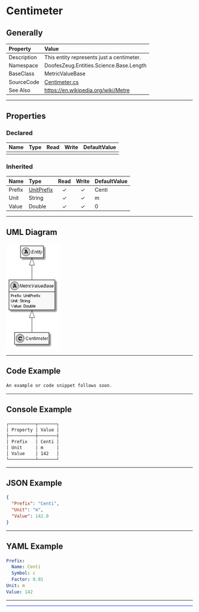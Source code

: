 ﻿# Centimeter

## Generally

|Property|Value|
|:-|:-|
|Description|This entity represents just a centimeter.|
|Namespace|DoofesZeug.Entities.Science.Base.Length|
|BaseClass|MetricValueBase|
|SourceCode|[Centimeter.cs](../../../../DoofesZeug.Library/Src/Entities/Science/Base/Length/Centimeter.cs)|
|See Also|https://en.wikipedia.org/wiki/Metre|

---

## Properties

### Declared

|Name|Type|Read|Write|DefaultValue|
|:---|:---|:--:|:---:|:-----------|
|    |    |    |     |            |

### Inherited

|Name|Type|Read|Write|DefaultValue|
|:---|:---|:--:|:---:|:-----------|
|Prefix|[UnitPrefix](../../Entities/DoofesZeug.Datatypes.Misc/UnitPrefix.md)|&#x2713;|&#x2713;|Centi|
|Unit|String|&#x2713;|&#x2713;|m|
|Value|Double|&#x2713;|&#x2713;|0|

---

## UML Diagram

![Centimeter.png](./Centimeter.png "Centimeter")

---

## Code Example

```cs
An example or code snippet follows soon.
```

---

## Console Example

```console
┌──────────┬───────┐
│ Property │ Value │
├──────────┼───────┤
│ Prefix   │ Centi │
│ Unit     │ m     │
│ Value    │ 142   │
└──────────┴───────┘
```

---

## JSON Example

```json
{
  "Prefix": "Centi",
  "Unit": "m",
  "Value": 142.0
}
```

---

## YAML Example

```yaml
Prefix:
  Name: Centi
  Symbol: c
  Factor: 0.01
Unit: m
Value: 142
```

---

<hr style="background: blue;" />
